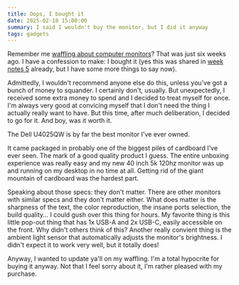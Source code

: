 ```yaml
---
title: Oops, I bought it
date: 2025-02-18 15:00:00
summary: I said I wouldn't buy the monitor, but I did it anyway
tags: gadgets
---
```


Remember me [waffling about computer monitors](https://mijndertstuij.nl/posts/display-waffling/)? That was just six weeks ago. I have a confession to make: I bought it (yes this was shared in [week notes 5](https://mijndertstuij.nl/posts/week-notes-5/) already, but I have some more things to say now).

Admittedly, I wouldn't recommend anyone else do this, unless you've got a bunch of money to squander. I certainly don't, usually. But unexpectedly, I received some extra money to spend and I decided to treat myself for once. I'm always very good at convicing myself that I don't need the thing I actually really want to have. But this time, after much deliberation, I decided to go for it. And boy, was it worth it.

The Dell U4025QW is by far the best monitor I've ever owned.

It came packaged in probably one of the biggest piles of cardboard I've ever seen. The mark of a good quality product I guess. The entire unboxing experience was really easy and my new 40 inch 5k 120hz monitor was up and running on my desktop in no time at all. Getting rid of the giant mountain of cardboard was the hardest part.

Speaking about those specs: they don't matter. There are other monitors with similar specs and they don't matter either. What does matter is the sharpness of the text, the color reproduction, the insane ports selection, the build quality... I could gush over this thing for hours. My favorite thing is this little pop-out thing that has 1x USB-A and 2x USB-C, easily accessible on the front. Why didn't others think of this? Another really convient thing is the ambient light sensor that automatically adjusts the monitor's brightness. I didn't expect it to work very well, but it totally does! 

Anyway, I wanted to update ya'll on my waffling. I'm a total hypocrite for buying it anyway. Not that I feel sorry about it, I'm rather pleased with my purchase.

